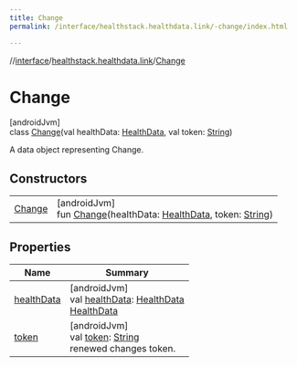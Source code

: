```yaml
---
title: Change
permalink: /interface/healthstack.healthdata.link/-change/index.html

---
```

//[interface](../../../index.html)/[healthstack.healthdata.link](../index.html)/[Change](index.html)



# Change



[androidJvm]\
class [Change](index.html)(val healthData: [HealthData](../-health-data/index.html), val token: [String](https://kotlinlang.org/api/latest/jvm/stdlib/kotlin/-string/index.html))

A data object representing Change.



## Constructors


| | |
|---|---|
| [Change](-change.html) | [androidJvm]<br>fun [Change](-change.html)(healthData: [HealthData](../-health-data/index.html), token: [String](https://kotlinlang.org/api/latest/jvm/stdlib/kotlin/-string/index.html)) |


## Properties


| Name | Summary |
|---|---|
| [healthData](health-data.html) | [androidJvm]<br>val [healthData](health-data.html): [HealthData](../-health-data/index.html)<br>[HealthData](../-health-data/index.html) |
| [token](token.html) | [androidJvm]<br>val [token](token.html): [String](https://kotlinlang.org/api/latest/jvm/stdlib/kotlin/-string/index.html)<br>renewed changes token. |

